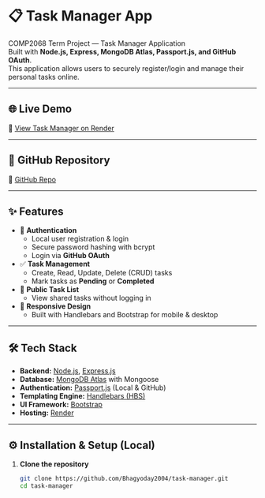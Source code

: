 # 📋 Task Manager App

COMP2068 Term Project — Task Manager Application  
Built with **Node.js, Express, MongoDB Atlas, Passport.js, and GitHub OAuth**.  
This application allows users to securely register/login and manage their personal tasks online.

---

## 🌐 Live Demo
🔗 [View Task Manager on Render](https://task-manager-j25c.onrender.com)

---

## 📂 GitHub Repository
🔗 [GitHub Repo](https://github.com/Bhagyoday2004/task-manager)

---

## ✨ Features
- 🔐 **Authentication**
  - Local user registration & login
  - Secure password hashing with bcrypt
  - Login via **GitHub OAuth**
- ✅ **Task Management**
  - Create, Read, Update, Delete (CRUD) tasks
  - Mark tasks as **Pending** or **Completed**
- 👥 **Public Task List**
  - View shared tasks without logging in
- 📱 **Responsive Design**
  - Built with Handlebars and Bootstrap for mobile & desktop

---

## 🛠 Tech Stack

- **Backend:** [Node.js](https://nodejs.org/), [Express.js](https://expressjs.com/)  
- **Database:** [MongoDB Atlas](https://www.mongodb.com/atlas/database) with Mongoose  
- **Authentication:** [Passport.js](http://www.passportjs.org/) (Local & GitHub)  
- **Templating Engine:** [Handlebars (HBS)](https://handlebarsjs.com/)  
- **UI Framework:** [Bootstrap](https://getbootstrap.com/)  
- **Hosting:** [Render](https://render.com/)  

---

## ⚙️ Installation & Setup (Local)

1. **Clone the repository**
   ```bash
   git clone https://github.com/Bhagyoday2004/task-manager.git
   cd task-manager
